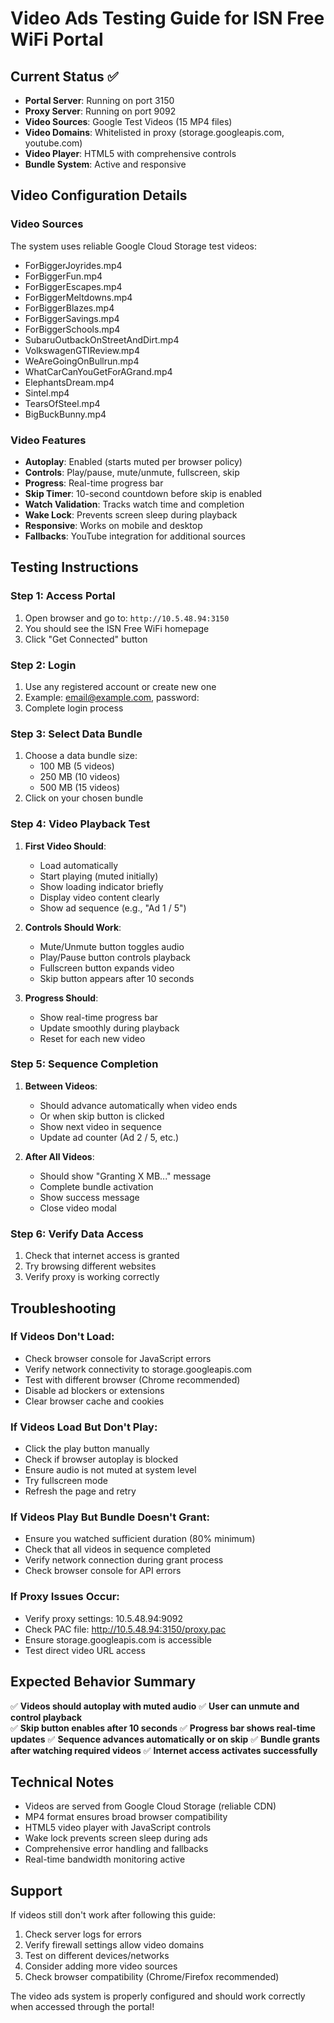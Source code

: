 # Video Ads Testing Guide for ISN Free WiFi Portal

## Current Status ✅
- **Portal Server**: Running on port 3150
- **Proxy Server**: Running on port 9092  
- **Video Sources**: Google Test Videos (15 MP4 files)
- **Video Domains**: Whitelisted in proxy (storage.googleapis.com, youtube.com)
- **Video Player**: HTML5 with comprehensive controls
- **Bundle System**: Active and responsive

## Video Configuration Details

### Video Sources
The system uses reliable Google Cloud Storage test videos:
- ForBiggerJoyrides.mp4
- ForBiggerFun.mp4  
- ForBiggerEscapes.mp4
- ForBiggerMeltdowns.mp4
- ForBiggerBlazes.mp4
- ForBiggerSavings.mp4
- ForBiggerSchools.mp4
- SubaruOutbackOnStreetAndDirt.mp4
- VolkswagenGTIReview.mp4
- WeAreGoingOnBullrun.mp4
- WhatCarCanYouGetForAGrand.mp4
- ElephantsDream.mp4
- Sintel.mp4
- TearsOfSteel.mp4
- BigBuckBunny.mp4

### Video Features
- **Autoplay**: Enabled (starts muted per browser policy)
- **Controls**: Play/pause, mute/unmute, fullscreen, skip
- **Progress**: Real-time progress bar
- **Skip Timer**: 10-second countdown before skip is enabled
- **Watch Validation**: Tracks watch time and completion
- **Wake Lock**: Prevents screen sleep during playback
- **Responsive**: Works on mobile and desktop
- **Fallbacks**: YouTube integration for additional sources

## Testing Instructions

### Step 1: Access Portal
1. Open browser and go to: `http://10.5.48.94:3150`
2. You should see the ISN Free WiFi homepage
3. Click "Get Connected" button

### Step 2: Login
1. Use any registered account or create new one
2. Example: email@example.com, password: <redacted-example-password>
3. Complete login process

### Step 3: Select Data Bundle
1. Choose a data bundle size:
   - 100 MB (5 videos)
   - 250 MB (10 videos)  
   - 500 MB (15 videos)
2. Click on your chosen bundle

### Step 4: Video Playback Test
1. **First Video Should**:
   - Load automatically
   - Start playing (muted initially)
   - Show loading indicator briefly
   - Display video content clearly
   - Show ad sequence (e.g., "Ad 1 / 5")

2. **Controls Should Work**:
   - Mute/Unmute button toggles audio
   - Play/Pause button controls playback
   - Fullscreen button expands video
   - Skip button appears after 10 seconds

3. **Progress Should**:
   - Show real-time progress bar
   - Update smoothly during playback
   - Reset for each new video

### Step 5: Sequence Completion
1. **Between Videos**:
   - Should advance automatically when video ends
   - Or when skip button is clicked
   - Show next video in sequence
   - Update ad counter (Ad 2 / 5, etc.)

2. **After All Videos**:
   - Should show "Granting X MB..." message
   - Complete bundle activation
   - Show success message
   - Close video modal

### Step 6: Verify Data Access
1. Check that internet access is granted
2. Try browsing different websites
3. Verify proxy is working correctly

## Troubleshooting

### If Videos Don't Load:
- Check browser console for JavaScript errors
- Verify network connectivity to storage.googleapis.com
- Test with different browser (Chrome recommended)
- Disable ad blockers or extensions
- Clear browser cache and cookies

### If Videos Load But Don't Play:
- Click the play button manually
- Check if browser autoplay is blocked
- Ensure audio is not muted at system level
- Try fullscreen mode
- Refresh the page and retry

### If Videos Play But Bundle Doesn't Grant:
- Ensure you watched sufficient duration (80% minimum)
- Check that all videos in sequence completed
- Verify network connection during grant process
- Check browser console for API errors

### If Proxy Issues Occur:
- Verify proxy settings: 10.5.48.94:9092
- Check PAC file: http://10.5.48.94:3150/proxy.pac
- Ensure storage.googleapis.com is accessible
- Test direct video URL access

## Expected Behavior Summary

✅ **Videos should autoplay with muted audio**
✅ **User can unmute and control playback**  
✅ **Skip button enables after 10 seconds**
✅ **Progress bar shows real-time updates**
✅ **Sequence advances automatically or on skip**
✅ **Bundle grants after watching required videos**
✅ **Internet access activates successfully**

## Technical Notes

- Videos are served from Google Cloud Storage (reliable CDN)
- MP4 format ensures broad browser compatibility
- HTML5 video player with JavaScript controls
- Wake lock prevents screen sleep during ads
- Comprehensive error handling and fallbacks
- Real-time bandwidth monitoring active

## Support

If videos still don't work after following this guide:
1. Check server logs for errors
2. Verify firewall settings allow video domains
3. Test on different devices/networks
4. Consider adding more video sources
5. Check browser compatibility (Chrome/Firefox recommended)

The video ads system is properly configured and should work correctly when accessed through the portal!
